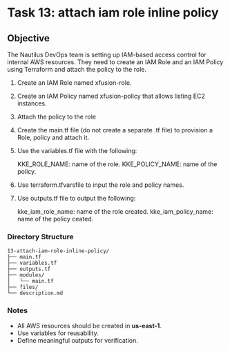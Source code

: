 # Task 13: attach iam role inline policy

## Objective
The Nautilus DevOps team is setting up IAM-based access control for internal AWS resources.
They need to create an IAM Role and an IAM Policy using Terraform and attach the policy to the role.

1) Create an IAM Role named xfusion-role. 
2) Create an IAM Policy named xfusion-policy that allows listing EC2 instances. 
3) Attach the policy to the role 
4) Create the main.tf file (do not create a separate .tf file) to provision a Role, policy and attach it. 
5) Use the variables.tf file with the following:

    KKE_ROLE_NAME: name of the role.
    KKE_POLICY_NAME: name of the policy.

6) Use terraform.tfvarsfile to input the role and policy names. 
7) Use outputs.tf file to output the following:
    
    kke_iam_role_name: name of the role created.
    kke_iam_policy_name: name of the policy ceated.



### Directory Structure
```
13-attach-iam-role-inline-policy/
├── main.tf
├── variables.tf
├── outputs.tf
├── modules/
│   └── main.tf
├── files/
└── description.md
```

### Notes
- All AWS resources should be created in **us-east-1**.
- Use variables for reusability.
- Define meaningful outputs for verification.
